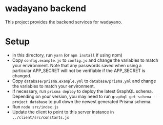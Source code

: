# wadayano backend
This project provides the backend services for wadayano.

# Setup
- In this directory, run `yarn` (or `npm install` if using npm)
- Copy `config.example.js` to `config.js` and change the variables to match your environment. Note that any passwords saved when using a particular APP_SECRET will not be verifiable if the APP_SECRET is changed.
- Copy `database/prisma.example.yml` to `database/prisma.yml` and change the variables to match your environment.
- If necessary, run `prisma deploy` to deploy the latest GraphQL schema. Depending on your version, you may need to run `graphql get-schema --project database` to pull down the newest generated Prisma schema.
- Run `node src/index.js`
- Update the client to point to this server instance in `../client/src/constants.js`
